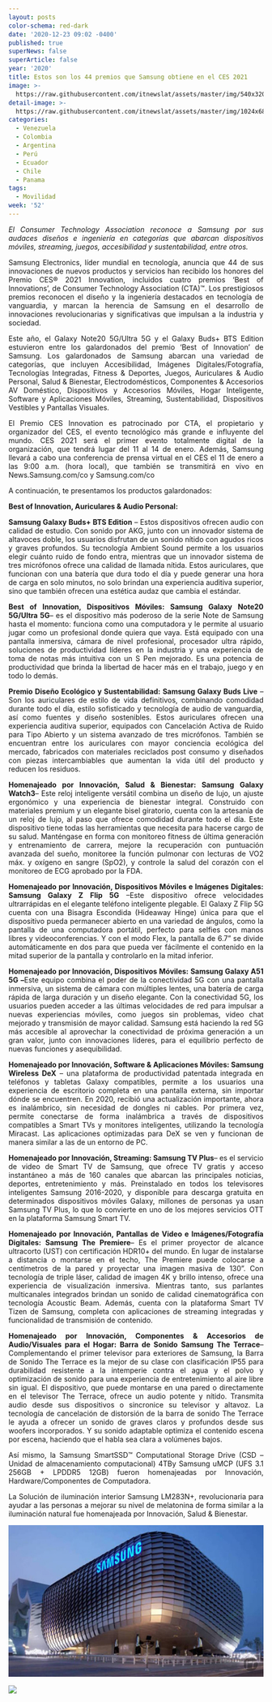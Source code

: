 ```yaml
---
layout: posts
color-schema: red-dark
date: '2020-12-23 09:02 -0400'
published: true
superNews: false
superArticle: false
year: '2020'
title: Estos son los 44 premios que Samsung obtiene en el CES 2021
image: >-
  https://raw.githubusercontent.com/itnewslat/assets/master/img/540x320/Sede-Samsung-p.jpg
detail-image: >-
  https://raw.githubusercontent.com/itnewslat/assets/master/img/1024x680/Sede-Samsung-g.jpg
categories:
  - Venezuela
  - Colombia
  - Argentina
  - Perú
  - Ecuador
  - Chile
  - Panama
tags:
  - Movilidad
week: '52'
---
```

<p style="text-align: justify;"><em>El Consumer Technology Association reconoce a Samsung por sus audaces diseños e ingeniería en categorías que abarcan dispositivos móviles, streaming, juegos, accesibilidad y sustentabilidad, entre otros. </em></p>
<p style="text-align: justify;">Samsung Electronics, líder mundial en tecnología, anuncia que 44 de sus innovaciones de nuevos productos y servicios han recibido los honores del Premio CES® 2021 Innovation, incluidos cuatro premios ‘Best of Innovations’, de Consumer Technology Association (CTA)™. Los prestigiosos premios reconocen el diseño y la ingeniería destacados en tecnología de vanguardia, y marcan la herencia de Samsung en el desarrollo de innovaciones revolucionarias y significativas que impulsan a la industria y sociedad.</p>
<p style="text-align: justify;">Este año, el Galaxy Note20 5G/Ultra 5G y el Galaxy Buds+ BTS Edition estuvieron entre los galardonados del premio ‘Best of Innovation’ de Samsung. Los galardonados de Samsung abarcan una variedad de categorías, que incluyen Accesibilidad, Imágenes Digitales/Fotografía, Tecnologías Integradas, Fitness &amp; Deportes, Juegos, Auriculares &amp; Audio Personal, Salud &amp; Bienestar, Electrodomésticos, Componentes &amp; Accesorios AV Doméstico, Dispositivos y Accesorios Móviles, Hogar Inteligente, Software y Aplicaciones Móviles, Streaming, Sustentabilidad, Dispositivos Vestibles y Pantallas Visuales.</p>
<p style="text-align: justify;">El Premio CES Innovation es patrocinado por CTA, el propietario y organizador del CES, el evento tecnológico más grande e influyente del mundo. CES 2021 será el primer evento totalmente digital de la organización, que tendrá lugar del 11 al 14 de enero. Además, Samsung llevará a cabo una conferencia de prensa virtual en el CES el 11 de enero a las 9:00 a.m. (hora local), que también se transmitirá en vivo en News.Samsung.com/co y Samsung.com/co</p>
<p style="text-align: justify;">A continuación, te presentamos los productos galardonados:</p>
<p style="text-align: justify;"><strong>Best of Innovation, Auriculares &amp; Audio Personal: </strong></p>
<p style="text-align: justify;"><strong>Samsung Galaxy Buds+ BTS Edition</strong> – Estos dispositivos ofrecen audio con calidad de estudio. Con sonido por AKG, junto con un innovador sistema de altavoces doble, los usuarios disfrutan de un sonido nítido con agudos ricos y graves profundos. Su tecnología Ambient Sound permite a los usuarios elegir cuánto ruido de fondo entra, mientras que un innovador sistema de tres micrófonos ofrece una calidad de llamada nítida. Estos auriculares, que funcionan con una batería que dura todo el día y puede generar una hora de carga en solo minutos, no solo brindan una experiencia auditiva superior, sino que también ofrecen una estética audaz que cambia el estándar.</p>
<p style="text-align: justify;"><strong>Best of Innovation, Dispositivos Móviles: Samsung Galaxy Note20 5G/Ultra 5G</strong>– es el dispositivo más poderoso de la serie Note de Samsung hasta el momento: funciona como una computadora y le permite al usuario jugar como un profesional donde quiera que vaya. Está equipado con una pantalla inmersiva, cámara de nivel profesional, procesador ultra rápido, soluciones de productividad líderes en la industria y una experiencia de toma de notas más intuitiva con un S Pen mejorado. Es una potencia de productividad que brinda la libertad de hacer más en el trabajo, juego y en todo lo demás.</p>
<p style="text-align: justify;"><strong>Premio Diseño Ecológico y Sustentabilidad: Samsung Galaxy Buds Live</strong> –Son los auriculares de estilo de vida definitivos, combinando comodidad durante todo el día, estilo sofisticado y tecnología de audio de vanguardia, así como fuentes y diseño sostenibles. Estos auriculares ofrecen una experiencia auditiva superior, equipados con Cancelación Activa de Ruido para Tipo Abierto y un sistema avanzado de tres micrófonos. También se encuentran entre los auriculares con mayor conciencia ecológica del mercado, fabricados con materiales reciclados post consumo y diseñados con piezas intercambiables que aumentan la vida útil del producto y reducen los residuos.</p>
<p style="text-align: justify;"><strong>Homenajeado por Innovación, Salud &amp; Bienestar: Samsung Galaxy Watch3</strong>– Este reloj inteligente versátil combina un diseño de lujo, un ajuste ergonómico y una experiencia de bienestar integral. Construido con materiales premium y un elegante bisel giratorio, cuenta con la artesanía de un reloj de lujo, al paso que ofrece comodidad durante todo el día. Este dispositivo tiene todas las herramientas que necesita para hacerse cargo de su salud. Manténgase en forma con monitoreo fitness de última generación y entrenamiento de carrera, mejore la recuperación con puntuación avanzada del sueño, monitoree la función pulmonar con lecturas de VO2 máx. y oxígeno en sangre (SpO2), y controle la salud del corazón con el monitoreo de ECG aprobado por la FDA.</p>
<p style="text-align: justify;"><strong>Homenajeado por Innovación, Dispositivos Móviles e Imágenes Digitales: Samsung Galaxy Z</strong><strong> Flip 5G</strong> –Este dispositivo ofrece velocidades ultrarrápidas en el elegante teléfono inteligente plegable. El Galaxy Z Flip 5G cuenta con una Bisagra Escondida (Hideaway Hinge) única para que el dispositivo pueda permanecer abierto en una variedad de ángulos, como la pantalla de una computadora portátil, perfecto para selfies con manos libres y videoconferencias. Y con el modo Flex, la pantalla de 6.7” se divide automáticamente en dos para que pueda ver fácilmente el contenido en la mitad superior de la pantalla y controlarlo en la mitad inferior.</p>
<p style="text-align: justify;"><strong>Homenajeado por Innovación, Dispositivos Móviles: Samsung Galaxy A51 5G</strong><strong> –</strong>Este equipo combina el poder de la conectividad 5G con una pantalla inmersiva, un sistema de cámara con múltiples lentes, una batería de carga rápida de larga duración y un diseño elegante. Con la conectividad 5G, los usuarios pueden acceder a las últimas velocidades de red para impulsar a nuevas experiencias móviles, como juegos sin problemas, video chat mejorado y transmisión de mayor calidad. Samsung está haciendo la red 5G más accesible al aprovechar la conectividad de próxima generación a un gran valor, junto con innovaciones líderes, para el equilibrio perfecto de nuevas funciones y asequibilidad.</p>
<p style="text-align: justify;"><strong>Homenajeado por Innovación, Software &amp; Aplicaciones Móviles: Samsung Wireless DeX</strong> – una plataforma de productividad patentada integrada en teléfonos y tabletas Galaxy compatibles, permite a los usuarios una experiencia de escritorio completa en una pantalla externa, sin importar dónde se encuentren. En 2020, recibió una actualización importante, ahora es inalámbrico, sin necesidad de dongles ni cables. Por primera vez, permite conectarse de forma inalámbrica a través de dispositivos compatibles a Smart TVs y monitores inteligentes, utilizando la tecnología Miracast. Las aplicaciones optimizadas para DeX se ven y funcionan de manera similar a las de un entorno de PC.</p>
<p style="text-align: justify;"><strong>Homenajeado por Innovación, Streaming: Samsung TV Plus</strong>– es el servicio de video de Smart TV de Samsung, que ofrece TV gratis y acceso instantáneo a más de 160 canales que abarcan las principales noticias, deportes, entretenimiento y más. Preinstalado en todos los televisores inteligentes Samsung 2016-2020, y disponible para descarga gratuita en determinados dispositivos móviles Galaxy, millones de personas ya usan Samsung TV Plus, lo que lo convierte en uno de los mejores servicios OTT en la plataforma Samsung Smart TV.</p>
<p style="text-align: justify;"><strong>Homenajeado por Innovación, Pantallas de Video e Imágenes/Fotografía Digitales: Samsung The Premiere</strong>– Es el primer proyector de alcance ultracorto (UST) con certificación HDR10+ del mundo. En lugar de instalarse a distancia o montarse en el techo, The Premiere puede colocarse a centímetros de la pared y proyectar una imagen masiva de 130”. Con tecnología de triple láser, calidad de imagen 4K y brillo intenso, ofrece una experiencia de visualización inmersiva. Mientras tanto, sus parlantes multicanales integrados brindan un sonido de calidad cinematográfica con tecnología Acoustic Beam. Además, cuenta con la plataforma Smart TV Tizen de Samsung, completa con aplicaciones de streaming integradas y funcionalidad de transmisión de contenido.</p>
<p style="text-align: justify;"><strong>Homenajeado por Innovación, Componentes &amp; Accesorios de Audio/Visuales para el Hogar: Barra de Sonido Samsung The Terrace</strong>– Complementando el primer televisor para exteriores de Samsung, la Barra de Sonido The Terrace es la mejor de su clase con clasificación IP55 para durabilidad resistente a la intemperie contra el agua y el polvo y optimización de sonido para una experiencia de entretenimiento al aire libre sin igual. El dispositivo, que puede montarse en una pared o directamente en el televisor The Terrace, ofrece un audio potente y nítido. Transmita audio desde sus dispositivos o sincronice su televisor y altavoz. La tecnología de cancelación de distorsión de la barra de sonido The Terrace le ayuda a ofrecer un sonido de graves claros y profundos desde sus woofers incorporados. Y su sonido adaptable optimiza el contenido escena por escena, haciendo que el habla sea clara a volúmenes bajos.</p>
<p style="text-align: justify;">Así mismo, la Samsung SmartSSD™ Computational Storage Drive (CSD – Unidad de almacenamiento computacional) 4TBy Samsung uMCP (UFS 3.1 256GB + LPDDR5 12GB) fueron homenajeadas por Innovación, Hardware/Componentes de Computadora.</p>
<p style="text-align: justify;">La Solución de iluminación interior Samsung LM283N+, revolucionaria para ayudar a las personas a mejorar su nivel de melatonina de forma similar a la iluminación natural fue homenajeada por Innovación, Salud &amp; Bienestar.</p>

![](https://raw.githubusercontent.com/itnewslat/assets/master/img/540x320/Sede-Samsung-p.jpg)

<img src="https://tracker.metricool.com/c3po.jpg?hash=56f88a41e39ab42c063cc51676587a04"/>